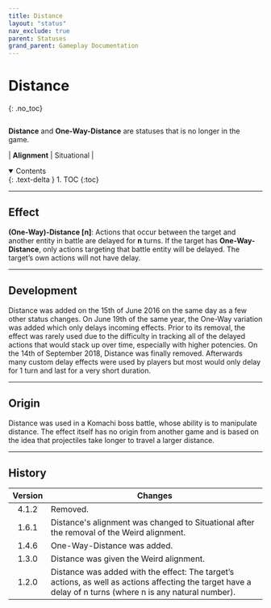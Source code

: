 ```yaml
---
title: Distance
layout: "status"
nav_exclude: true
parent: Statuses
grand_parent: Gameplay Documentation
---
```


# Distance
{: .no_toc}

<div class="row">
<div class="column content" markdown="1">

**Distance** and **One-Way-Distance** are statuses that is no longer in the game.

| **Alignment** | Situational |

</div>
<div class="column toc" markdown="1">
<details open markdown="block">
<summary>
Contents
</summary>
{: .text-delta }
1. TOC
{:toc}
</details>
</div>
</div> 

---

## Effect

**(One-Way)-Distance [n]**: Actions that occur between the target and another entity in battle are delayed for **n** turns. If the target has **One-Way-Distance**, only actions targeting that battle entity will be delayed. The target’s own actions will not have delay.

---

## Development

Distance was added on the 15th of June 2016 on the same day as a few other status changes. On June 19th of the same year, the One-Way variation was added which only delays incoming effects. Prior to its removal, the effect was rarely used due to the difficulty in tracking all of the delayed actions that would stack up over time, especially with higher potencies. On the 14th of September 2018, Distance was finally removed. Afterwards many custom delay effects were used by players but most would only delay for 1 turn and last for a very short duration.

---

## Origin

Distance was used in a Komachi boss battle, whose ability is to manipulate distance. The effect itself has no origin from another game and is based on the idea that projectiles take longer to travel a larger distance.

---

## History

| Version | Changes |
| :---: | --- |
| 4.1.2 | Removed. |
| 1.6.1 | Distance's alignment was changed to Situational after the removal of the Weird alignment. |
| 1.4.6 | One-Way-Distance was added. |
| 1.3.0 | Distance was given the Weird alignment. |
| 1.2.0 | Distance was added with the effect: The target’s actions, as well as actions affecting the target have a delay of n turns (where n is any natural number). |
